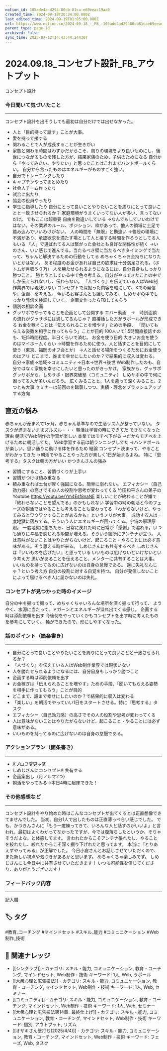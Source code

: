 ```yaml
---
notion_id: 105ade4a-d294-80cb-81ca-e69eeac19aa9
created_time: 2024-09-18T20:34:00.000Z
last_edited_time: 2024-09-19T01:05:00.000Z
url: https://www.notion.so/2024-09-18_-_FB_-105ade4ad29480cb81cae69eeac19aa9
parent_type: page_id
archived: False
sync_time: 2025-07-12T14:43:44.244307
---
```


# 2024.09.18_コンセプト設計_FB_アウトプット

コンセプト設計 
### 今日聞いて気づいたこと
---
コンセプト設計を出そうしても最初は自分だけでは出せなかった。
- 人と「目的持って話す」ことが大事。
- 愛を持って接する
- 関わることで人が成長することが生きがい
- 家族と関わる時間はわずかだからこそ、周りの環境をより良いものにし、後世につながるものを残した方が、結果家族のため、子供のためになる
自分から「やってみたい、やりたい」と思ったことはこれまでハンドボールくらい。
自分から言ったものはエネルギーがものすごく強い。
- 自分でトレーニングしたり
- キャプテンやってまとめたり
- 社会人チーム作ったり
- 試合に出たり
- 協会の役員やったり
- 学生に指導したり
自分にとって良いことやりたいことを周りにとって良いことと一致させられるか？
家庭環境がうまくいってない人が多い、言ってないだけ。
でもここは超重要
自由を勘違いしている
→なんでもしていいわけではない。その業界のルール、ポジション、枠があって、他人の領域に土足で踏み込んでいいわけがない。
人の時間を「無限」と勘違い
→普段の環境に不満があり、承認欲求を満たす場として人と接する時間を作ろうとしてる人もいる
「人」で選ばれてる人は繋がった会社とも良好な関係性が続く
→いのさん、いい感じで進んでる。当たるべき壁に当たるべきタイミングで当たって、ちゃんと解決するための行動をしてる
めちゃくちゃお金持ちになりたいとかはない。
ある程度のお金があれば自己の欲求は十分満足される。（ボトムが月収５０万）
人を勝たせられるようになるには、自分自身もしっかり勝つこと。
勝とうとしている中で色々考える。自分がやってきたことの中でしか伝えられないし、伝わらない。
『人づくり』を伝えている人はWeb制作業界では現状いない
コンセプトで深掘った内容を軸にして、Xでの発信や、企画、を考える。
今いるお客さんとも話してみる。
しめサポの中でしっかり発信を検証していく。
企画文作ったらFBしてもらう
- 個別の相談企画
- グッサポでやってることを企画として公開する
エバー動画　→　時別面談　の流れがグッサポには適してるんじゃ？
直接話した方がラポールが形成できる
お金を稼ぐことは「伝えられることを増やす」ための手段、
「聞いてもらえる姿勢を相手に作ってもらう」ことが目的
100人いて1.5時間直接話すのも、1日5時間程度。半日くらいで済む。
お金を使う目的
大きいお金を使うのはマイホームくらい
→時間を作るために使う。人と話すことを目的にして使う（東京、福岡のオフ会とか）
→人と話せる場所をつくるためにお金使うのはアリ
どこまで、誰まで幸せにしたいのか？で結果的に収入は変わる。
自分→家族→地域→コミュニティ→日本→世界→後世
Web制作したのも、自分ではなく家族を幸せにしたいと思ったのがきっかけ。
家族から、グッサポ
グッサポから、しめサポ・限界突破塾（コミュニティ）
しめサポの中で何に困ってる人が多いんだろう。
広くみることと、1人を遡って深くみること、2つとも大事
セミナーは前回のを踏襲しつつ、実績・理念をブラッシュアップする方向
## 直近の悩み
赤ちゃんが産まれて1ヶ月。赤ちゃん基準なので生活リズムが整っていない。
タスクが進まないままズルズル・・・
朝活は学習の時にできてた
できなくなった理由
朝活でWeb制作の学習が楽しい
本業ではモチベ下がる
→だからモチベを上げるために朝活してた。
Web学習する前は朝ランニングしてた
→ハンドボールが楽しい。思い通りに動ける体を作るため
結論
コンセプト決まって、やることがわかってきた
→朝活でやることやった方が楽しく1日が始まるよね。
特に『思考する』タスクは朝の方がいい
かつきんさんの強み
- 習慣にすること、習慣づくりが上手い
- 習慣がつけば積み重なる
- 積み重なれば土台が厚く強固になる。簡単に崩れない。
エフィカシー（自己効力感）の高さでその人の役割や思考が変わってくる
竹田和平さんの弟子のYoutube
https://youtu.be/Ym4Esf8naNE
楽しいことが終わることが嫌で『終わらないことを望んでる』のかもしれない
学習中の時の朝活と今のフェーズの朝活ではやることも考えることも変わってる
『わからないけど、やってみるとワクワクすることがあるかも』というノリが大事。
成功する人は一度地獄に落ちてる。そういう人にエネルギーが回ってくる。宇宙の原理原則。
一度地獄に堕ちたら、日常に戻れた時に日常が「感謝」で溢れる。いつも通りに幸福を感じれる瞬間が増える。そういう箇所にアンテナが立つ。
人は意味がないことはやりたがらないけど、起こること・やることには必ず意味がある。そう思える時が来る。
しめじさんにも共有するべき
しめじさんは『いいものを広げたい』と思っている
いいものは広げないといけないという考え方
思いがあることを伝えること、メンターに共有することは大事。
いいものを持ってるのに広げないのは自身の怠慢である。
逆に失礼なんじゃ？という考え方
自分の役割に対する自覚を持つ。
自分が発信しないことによって届けるべき人に届かないのは失礼。
### コンセプトが見つかった時のイメージ
自分の中を掘って掘って、めちゃくちゃいろんな場所を深く掘って行って、
ようやく、水源に当たって、ドガーンとエネルギーが溢れ出てくる感じ。
企画する時は添削依頼を出す
今後何をやっていくかもコンセプトを出す時に考えたものを参考にしていく。
軸ができたので、形にしやすくなった。
### 話のポイント（箇条書き）
---
- 自分にとって良いことやりたいことを周りにとって良いことと一致させられるか？
- 『人づくり』を伝えている人はWeb制作業界では現状いない
- 人を勝たせられるようになるには、自分自身もしっかり勝つこと
- 企画する時は添削依頼を出す
- お金稼ぎは「伝えられることを増やす」ための手段、「聞いてもらえる姿勢を相手に作ってもらう」ことが目的
- どこまで、誰まで幸せにしたいのか？で結果的に収入は変わる
- 「楽しい」を朝活でやっていい1日をスタートさせる。特に『思考する』タスク
- エフィカシー（自己効力感）の高さでその人の役割や思考が変わってくる
- 人は意味がないことはやりたがらないけど、起こること・やることには必ず意味がある。
- いいものを持ってるのに広げないのは自身の怠慢である。
### アクションプラン（箇条書き）
---
- Xプロフ変更→済
- しめじさんにコンセプトを共有する
- 企画案出し（月ノルマ2つ）
- 朝活をやってみる→本日4時に起床できた！
### その他感想など
---
コンセプト設計をやり始めた時はこんなコンセプトが出てくるとは正直想像できてませんでした。
当初、自分1人で出したものは正直薄っぺらい感じでした。
でも、かつきんさんに「もう一度練ってきて、いろんな人と話すのがいいよ」と言われ、最初はよくわかってなかったですが、今では腹落ちしたというか、そりゃそうだよな。と体感してます。
言われたからこそアンテナ張れたし、やることを絞れたし、絞れたからこそ深く掘り下げれたと思ってます。
本当に『とりあえずやってみる』が正解でした。
今日小倉さんとお話しさせていただくので、また新しい視点や気づきがあるかと思います。
めちゃくちゃ楽しみです。
しめじさんにも今日中に共有させていただきます！
いつも可能性を信じてくださり、ありがとうございます！
### フィードバック内容
---
記入欄

## 🏷️ タグ
#教育_コーチング #マインドセット #スキル_能力 #コミュニケーション #Web制作_技術

## 🔗 関連ナレッジ
- [[シンクラブ]] - カテゴリ: スキル・能力, コミュニケーション, 教育・コーチング, マインドセット, Web制作・技術 キーワード: 1人, Web, ラポール
- [[大衆心理と広告技法]] - カテゴリ: スキル・能力, コミュニケーション, 教育・コーチング, マインドセット, Web制作・技術 キーワード: 1人, Web, セミナー
- [[コミュニティ]] - カテゴリ: スキル・能力, コミュニケーション, 教育・コーチング, マインドセット, Web制作・技術 キーワード: 1人, Web, セミナー
- [[大衆心理と広告技法第14章_ 最終仕上げ]] - カテゴリ: スキル・能力, コミュニケーション, 教育・コーチング, マインドセット, Web制作・技術 キーワード: 個別, アウトプット, リズム
- [[オザキさん壁打ち(2025/4/4)]] - カテゴリ: スキル・能力, コミュニケーション, 教育・コーチング, マインドセット, Web制作・技術 キーワード: フェーズ, Web, タスク

